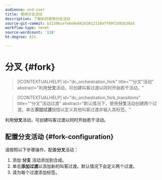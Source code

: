 ```yaml
---
audience: end-user
title: 使用分支活动
description: 了解如何使用分支活动
source-git-commit: b21306cefe6e9e66263012110a7f89f2d92b38a5
workflow-type: tm+mt
source-wordcount: '118'
ht-degree: 81%

---
```



# 分叉 {#fork}

>[!CONTEXTUALHELP]
>id="dc_orchestration_fork"
>title="“分叉”活动"
>abstract="利用&#x200B;**分叉**&#x200B;活动，可创建叫客过渡以同时开始若干活动。"


>[!CONTEXTUALHELP]
>id="dc_orchestration_fork_transitions"
>title="“分叉”活动过渡"
>abstract="默认情况下，使用&#x200B;**分叉**&#x200B;活动创建两个过渡。单击&#x200B;**添加过渡**&#x200B;按钮以定义其他叫客过渡并输入其标签。"

利用&#x200B;**分叉**&#x200B;活动，可创建叫客过渡以同时开始若干活动。

## 配置分支活动 {#fork-configuration}

请按照以下步骤操作，配置&#x200B;**分叉**&#x200B;活动：

1. 添加 **分支** 活动添加到合成。
1. 单击&#x200B;**添加过渡**&#x200B;以添加新的叫客过渡。默认情况下会定义两个过渡。
1. 请为每个过渡添加标签。


